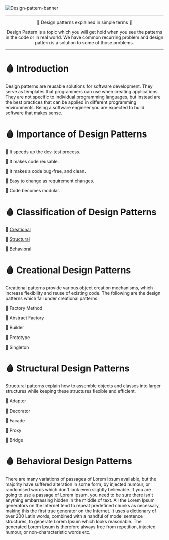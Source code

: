![Design-pattern-banner](https://firebasestorage.googleapis.com/v0/b/netflix-clone-90235.appspot.com/o/design-pattern-banner.png?alt=media&token=cb35c906-318f-48ab-9649-8118a80df9b2)

***

<p align="center">
🎒 Design patterns explained in simple terms  🎒
</p>

<p align="center">
Design Pattern is a topic which you will get hold when you see the patterns in the code or in real world. We have common recurring problem and design pattern is a solution to some of those problems.
</p>

***

🩸 Introduction
===============
Design patterns are reusable solutions for software development. They serve as templates that programmers can use when creating applications. They are not specific to individual programming languages, but instead are the best practices that can be applied in different programming environments.
Being a software engineer you are expected to build software that makes sense.

🩸 Importance of Design Patterns
================================
🎱 It speeds up the dev-test process.

🎱 It makes code reusable.

🎱 It makes a code bug-free, and clean.

🎱 Easy to change as requirement changes.

🎱 Code becomes modular.

🩸 Classification of Design Patterns
====================================
🎱 [Creational](#-creational-design-patterns)

🎱 [Structural](#-structural-design-patterns)

🎱 [Behavioral](#-behavioral-design-patterns)

🩸 Creational Design Patterns
=============================
Creational patterns provide various object creation mechanisms, which increase flexibility and reuse of existing code. The following are the design patterns which fall under creational patterns.

🎱 Factory Method

🎱 Abstract Factory

🎱 Builder

🎱 Prototype

🎱 Singleton

🩸 Structural Design Patterns
=============================
Structural patterns explain how to assemble objects and classes into larger structures while keeping these structures flexible and efficient.

🎱 Adapter

🎱 Decorator

🎱 Facade

🎱 Proxy

🎱 Bridge

🩸 Behavioral Design Patterns
=============================
There are many variations of passages of Lorem Ipsum available, but the majority have suffered alteration in some form, by injected humour, or randomised words which don't look even slightly believable. If you are going to use a passage of Lorem Ipsum, you need to be sure there isn't anything embarrassing hidden in the middle of text. All the Lorem Ipsum generators on the Internet tend to repeat predefined chunks as necessary, making this the first true generator on the Internet. It uses a dictionary of over 200 Latin words, combined with a handful of model sentence structures, to generate Lorem Ipsum which looks reasonable. The generated Lorem Ipsum is therefore always free from repetition, injected humour, or non-characteristic words etc.






